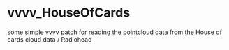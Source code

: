 # vvvv_HouseOfCards
some simple vvvv patch for reading the pointcloud data from the House of cards cloud data / Radiohead

